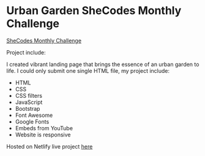 # Urban Garden SheCodes Monthly Challenge
[SheCodes Monthly Challenge](https://www.shecodes.io/contests/urban-garden-challenge)

Project include:

 I created vibrant landing page that brings the essence of an urban garden to life.
 I could only submit one single HTML file, my project include: 
*  HTML
*  CSS
*  CSS filters
*  JavaScript
*  Bootstrap
*  Font Awesome
*  Google Fonts
*  Embeds from YouTube
*  Website is responsive
  

Hosted on Netlify live project [here](https://urban-garden-challenge.netlify.app)
